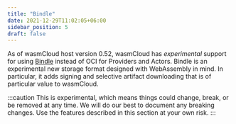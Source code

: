```yaml
---
title: "Bindle"
date: 2021-12-29T11:02:05+06:00
sidebar_position: 5
draft: false
---
```


As of wasmCloud host version 0.52, wasmCloud has _experimental_ support for using
[Bindle](https://github.com/deislabs/bindle) instead of OCI for Providers and Actors. Bindle is an
experimental new storage format designed with WebAssembly in mind. In particular, it adds signing
and selective artifact downloading that is of particular value to wasmCloud.

:::caution
This is experimental, which means things could change, break, or be removed at any
time. We will do our best to document any breaking changes. Use the features described in this
section at your own risk.
:::
